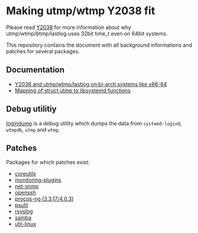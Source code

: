 # Making utmp/wtmp Y2038 fit

Please read [Y2038](Y2038.md) for more information about why utmp/wtmp/btmp/lastlog uses 32bit time_t even on 64bit systems.

This repository contains the document with all background informations and patches for several packages.

## Documentation

* [Y2038 and utmp/wtmp/lastlog on bi-arch systems like x86-64](Y2038.md)
* [Mapping of struct utmp to libsystemd functions](utmp-to-logind.md)

## Debug utilitiy

[logindump](logindump) is a debug utility which dumps the data from `systemd-logind`, `wtmpdb`, `utmp` and `wtmp`.

## Patches
Packages for which patches exist:
* [coreutils](patches/coreutils/)
* [monitoring-plugins](patches/monitoring-plugins/)
* [net-snmp](patches/net-snmp/)
* [openssh](patches/openssh/)
* [procps-ng (3.3.17/4.0.3)](patches/procps-ng/)
* [psutil](patches/psutil/)
* [rsyslog](patches/rsyslog/)
* [samba](patches/samba/)
* [util-linux](patches/util-linux/)
